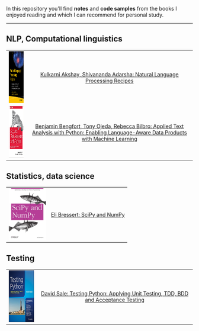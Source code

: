 In this repository you'll find **notes** and **code samples** from the books I enjoyed reading and which I can recommend for personal study.

---

## NLP, Computational linguistics
|               |               |
| ------------- |:-------------:|
|<img src="https://github.com/olegzinkevich/programming_books_notes_and_codes/raw/main/akshay_natural_language_processing/akshay_nlp.jpg" width="100" height="140"> | [Kulkarni Akshay, Shivananda Adarsha: Natural Language Processing Recipes](https://github.com/olegzinkevich/programming_books_notes_and_codes/tree/main/akshay_natural_language_processing)  |
|<img src="https://github.com/olegzinkevich/programming_books_notes_and_codes/blob/main/benjamin_bengfort_applied_text_analysis/bergfort_text_analysis.jpg" width="100" height="140">|[Benjamin Bengfort, Tony Ojeda, Rebecca Bilbro: Applied Text Analysis with Python: Enabling Language-Aware Data Products with Machine Learning](https://github.com/olegzinkevich/programming_books_notes_and_codes/tree/main/benjamin_bengfort_applied_text_analysis) |


## Statistics, data science
|               |               |
| ------------- |:-------------:|
|<img src="https://github.com/olegzinkevich/programming_books_notes_and_codes/blob/main/numpy_bressert/image.JPG" width="100" height="140"> | [Eli Bressert: SciPy and NumPy](https://github.com/olegzinkevich/programming_books_notes_and_codes/tree/main/numpy_bressert) |

## Testing
|               |               |
| ------------- |:-------------:|
| <img src="https://github.com/olegzinkevich/programming_books_notes_and_codes/raw/main/testing_david_sale/image.jpg" width="100" height="140"> | [David Sale: Testing Python: Applying Unit Testing, TDD, BDD and Acceptance Testing](https://github.com/olegzinkevich/programming_books_notes_and_codes/tree/main/testing_david_sale)  |
